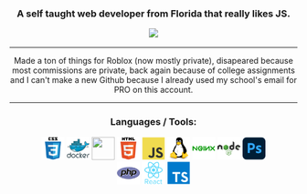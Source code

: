 <div align="center">
  

  <h3>A self taught web developer from Florida that really likes JS.</h3>

  ![](https://github-readme-stats.vercel.app/api?username=BasicVariable&hide_rank=false&show_icons=true&bg_color=00000000)
  <br>
  
  ---
  
  Made a ton of things for Roblox (now mostly private), disapeared because most commissions are private, back again because of college assignments and I can't make a new Github because I already used my school's email for PRO on this account. 
  
  ---
</div>

<div align="center">
  <h3 align="center">Languages / Tools:</h3>
  <p align="center" style="padding: 0 50px;"> 
      <img src="https://raw.githubusercontent.com/devicons/devicon/master/icons/css3/css3-original-wordmark.svg" width="40" height="40"/> 
      <img src="https://raw.githubusercontent.com/devicons/devicon/master/icons/docker/docker-original-wordmark.svg" width="40" height="40"/> 
      <img src="https://www.vectorlogo.zone/logos/git-scm/git-scm-icon.svg" width="40" height="40"/> 
      <img src="https://raw.githubusercontent.com/devicons/devicon/master/icons/html5/html5-original-wordmark.svg" width="40" height="40"/> 
      <img src="https://raw.githubusercontent.com/devicons/devicon/master/icons/javascript/javascript-original.svg" width="40" height="40"/> 
      <img src="https://raw.githubusercontent.com/devicons/devicon/master/icons/linux/linux-original.svg" width="40" height="40"/> 
      <img src="https://raw.githubusercontent.com/devicons/devicon/master/icons/nginx/nginx-original.svg" width="40" height="40"/> 
      <img src="https://raw.githubusercontent.com/devicons/devicon/master/icons/nodejs/nodejs-original-wordmark.svg" width="40" height="40"/> 
      <img src="https://raw.githubusercontent.com/devicons/devicon/master/icons/photoshop/photoshop-original.svg" alt="photoshop" height="40"/> 
      <img src="https://raw.githubusercontent.com/devicons/devicon/master/icons/php/php-original.svg" width="40" height="40"/> 
      <img src="https://raw.githubusercontent.com/devicons/devicon/master/icons/react/react-original-wordmark.svg" width="40" height="40"/> 
      <img src="https://raw.githubusercontent.com/devicons/devicon/master/icons/typescript/typescript-original.svg" width="40" height="40"/> 
  </p>
</div>
